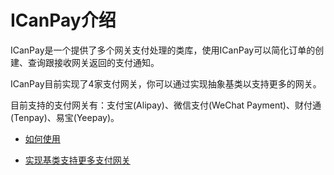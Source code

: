 # ICanPay介绍

ICanPay是一个提供了多个网关支付处理的类库，使用ICanPay可以简化订单的创建、查询跟接收网关返回的支付通知。

ICanPay目前实现了4家支付网关，你可以通过实现抽象基类以支持更多的网关。

目前支持的支付网关有：支付宝(Alipay)、微信支付(WeChat Payment)、财付通(Tenpay)、易宝(Yeepay)。

 * [如何使用](https://github.com/hiihellox10/icanpay/wiki/Getting-started)

 * [实现基类支持更多支付网关](https://github.com/hiihellox10/icanpay/wiki/Implement-a-new-gateway)
